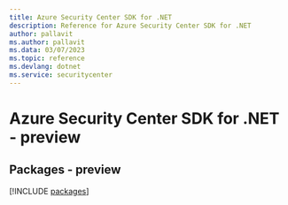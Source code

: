 ```yaml
---
title: Azure Security Center SDK for .NET
description: Reference for Azure Security Center SDK for .NET
author: pallavit
ms.author: pallavit
ms.data: 03/07/2023
ms.topic: reference
ms.devlang: dotnet
ms.service: securitycenter
---
```

# Azure Security Center SDK for .NET - preview
## Packages - preview
[!INCLUDE [packages](security-center-index.md)]